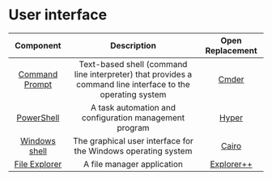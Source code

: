 # User interface

|Component|Description|Open Replacement|
|:-:|:-:|:-:|
|[Command Prompt](https://en.wikipedia.org/wiki/Cmd.exe)|Text-based shell (command line interpreter) that provides a command line interface to the operating system|[Cmder](https://cmder.net/)|
|[PowerShell](https://en.wikipedia.org/wiki/PowerShell)|A task automation and configuration management program|[Hyper](https://hyper.is/)|
|[Windows shell](https://en.wikipedia.org/wiki/Windows_shell)|The graphical user interface for the Windows operating system|[Cairo](https://cairodesktop.com/)|
|[File Explorer](https://en.wikipedia.org/wiki/Windows_File_Explorer)|A file manager application|[Explorer++](https://explorerplusplus.com/)|
